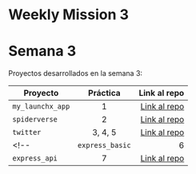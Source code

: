 # Weekly Mission 3

# Semana 3 

Proyectos desarrollados en la semana 3:

| Proyecto | Práctica | Link al repo |
| ------------- |:-------------:| -----:|
|`my_launchx_app`|1|[Link al repo](https://github.com/JohnDaviz/my_launchx_app)|
|`spiderverse`|2|[Link al repo](https://github.com/JohnDaviz/launchx_spiderverse)|
|`twitter`|3, 4, 5|[Link al repo](https://github.com/JohnDaviz/twitter)|
<!-- |`express_basic`|6|[Link al repo](https://github.com/LaunchX-InnovaccionVirtual/MissionNodeJS)|
|`express_api`|7|[Link al repo](https://github.com/LaunchX-InnovaccionVirtual/MissionNodeJS)| -->
